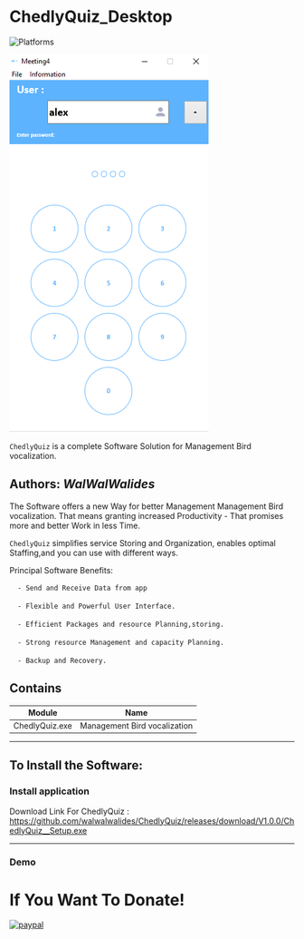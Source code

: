 # ChedlyQuiz_Desktop
![Platforms](https://img.shields.io/badge/Supported%20platforms-Win32%20and%20Win64-red.svg)

![](View/Img/MainView.png)

`ChedlyQuiz` is a complete Software Solution for Management Bird vocalization.


**Authors:**  *WalWalWalides*
------

The Software offers a new Way for better Management Management Bird vocalization. That means granting increased Productivity - That promises more and better Work in less Time.

`ChedlyQuiz` simplifies service Storing and Organization, enables optimal Staffing,and you can use with different ways.




Principal Software Benefits:

      - Send and Receive Data from app

      - Flexible and Powerful User Interface.

      - Efficient Packages and resource Planning,storing.

      - Strong resource Management and capacity Planning.
      
      - Backup and Recovery.


    
    


## Contains

| Module | Name | 
| --- | --- |
|ChedlyQuiz.exe|Management Bird vocalization|


------

## To Install the Software:

### Install application 


Download Link For ChedlyQuiz : https://github.com/walwalwalides/ChedlyQuiz/releases/download/V1.0.0/ChedlyQuiz__Setup.exe

------

### Demo


# If You Want To Donate!

[![paypal](https://www.paypalobjects.com/en_US/i/btn/btn_donateCC_LG.gif)](https://www.paypal.com/cgi-bin/webscr?cmd=_s-xclick&hosted_button_id=Y79F36A9BGLHS&source=url)


